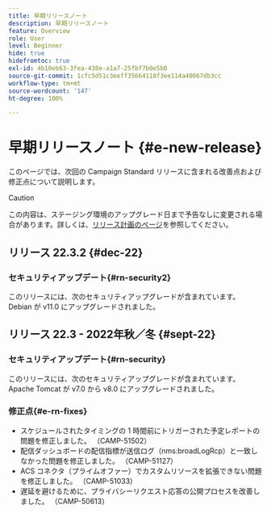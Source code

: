 ```yaml
---
title: 早期リリースノート
description: 早期リリースノート
feature: Overview
role: User
level: Beginner
hide: true
hidefromtoc: true
exl-id: 4b10eb63-3fea-438e-a1a7-25fbf7b0e5b0
source-git-commit: 1cfc5d51c3eeff35664118f3ee114a40067db3cc
workflow-type: tm+mt
source-wordcount: '147'
ht-degree: 100%

---
```



# 早期リリースノート {#e-new-release}

このページでは、次回の Campaign Standard リリースに含まれる改善点および修正点について説明します。

>[!CAUTION]
>
> この内容は、ステージング環境のアップグレード日まで予告なしに変更される場合があります。詳しくは、[リリース計画のページ](../../rn/using/release-planning.md)を参照してください。

## リリース 22.3.2 {#dec-22}

### セキュリティアップデート{#rn-security2}

このリリースには、次のセキュリティアップグレードが含まれています。Debian が v11.0 にアップグレードされました。

## リリース 22.3 - 2022年秋／冬 {#sept-22}

### セキュリティアップデート{#rn-security}

このリリースには、次のセキュリティアップグレードが含まれています。Apache Tomcat が v7.0 から v8.0 にアップグレードされました。

### 修正点{#e-rn-fixes}

* スケジュールされたタイミングの 1 時間前にトリガーされた予定レポートの問題を修正しました。 （CAMP-51502）
* 配信ダッシュボードの配信指標が送信ログ（nms:broadLogRcp）と一致しなかった問題を修正しました。 （CAMP-51127）
* ACS コネクタ（プライムオファー）でカスタムリソースを拡張できない問題を修正しました。 （CAMP-51033）
* 遅延を避けるために、プライバシーリクエスト応答の公開プロセスを改善しました。 （CAMP-50613）

